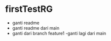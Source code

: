 # firstTestRG

- ganti readme
- ganti readme dari main
- ganti dari branch feature1
-ganti lagi dari main